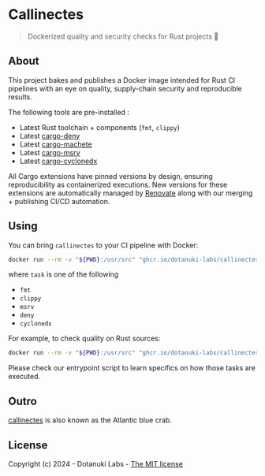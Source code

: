 # Callinectes

> Dockerized quality and security checks for Rust projects 🦀

## About

This project bakes and publishes a Docker image intended for Rust CI pipelines with an eye on quality,
supply-chain security and reproducible results.

The following tools are pre-installed :

- Latest Rust toolchain + components (`fmt`, `clippy`)
- Latest [cargo-deny](https://github.com/EmbarkStudios/cargo-deny)
- Latest [cargo-machete](https://github.com/bnjbvr/cargo-machete)
- Latest [cargo-msrv](https://github.com/foresterre/cargo-msrv)
- Latest [cargo-cyclonedx](https://github.com/CycloneDX/cyclonedx-rust-cargo)

All Cargo extensions have pinned versions by design, ensuring reproducibility as containerized executions.
New versions for these extensions are automatically managed by
[Renovate](https://github.com/renovatebot/renovate) along with our merging + publishing CI/CD automation.

## Using

You can bring `callinectes` to your CI pipeline with Docker:

```bash
docker run --rm -v "${PWD}:/usr/src" "ghcr.io/dotanuki-labs/callinectes:latest" <task> <task> ...
```

where `task` is one of the following

- `fmt`
- `clippy`
- `msrv`
- `deny`
- `cyclonedx`

For example, to check quality on Rust sources:

```bash
docker run --rm -v "${PWD}:/usr/src" "ghcr.io/dotanuki-labs/callinectes:latest" fmt clippy
```

Please check our entrypoint script to learn specifics on how those tasks are executed.

## Outro

[callinectes](https://en.wikipedia.org/wiki/Callinectes) is also known as the Atlantic blue crab.

## License

Copyright (c) 2024 - Dotanuki Labs - [The MIT license](https://choosealicense.com/licenses/mit)
